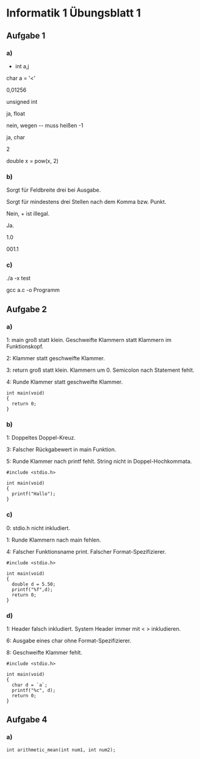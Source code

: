 # Informatik 1 Übungsblatt 1

## Aufgabe 1

### a)

* int a,j

char a = '<'

0,01256

unsigned int

ja, float

nein, wegen -- muss heißen -1

ja, char

2

double x = pow(x, 2)

### b)

Sorgt für Feldbreite drei bei Ausgabe.

Sorgt für mindestens drei Stellen nach dem Komma bzw. Punkt.

Nein, + ist illegal.

Ja.

1.0

001.1

### c)

./a -x test

gcc a.c -o Programm

## Aufgabe 2

### a)

1: main groß statt klein. Geschweifte Klammern statt Klammern im Funktionskopf.

2: Klammer statt geschweifte Klammer.

3: return groß statt klein. Klammern um 0. Semicolon nach Statement fehlt.

4: Runde Klammer statt geschweifte Klammer.

```
int main(void)
{
  return 0;
}
```

### b)

1: Doppeltes Doppel-Kreuz.

3: Falscher Rückgabewert in main Funktion.

5: Runde Klammer nach printf fehlt. String nicht in Doppel-Hochkommata.

```
#include <stdio.h>

int main(void)
{
  printf("Hallo");
}
```

### c)

0: stdio.h nicht inkludiert.

1: Runde Klammern nach main fehlen.

4: Falscher Funktionsname print. Falscher Format-Spezifizierer.

```
#include <stdio.h>

int main(void)
{
  double d = 5.50;
  printf("%f",d);
  return 0;
}
```

### d)

1: Header falsch inkludiert. System Header immer mit < > inkludieren.

6: Ausgabe eines char ohne Format-Spezifizierer.

8: Geschweifte Klammer fehlt.

```
#include <stdio.h>

int main(void)
{
  char d = `a`;
  printf("%c", d);
  return 0;
}
```

## Aufgabe 4

### a)

```
int arithmetic_mean(int num1, int num2);
```